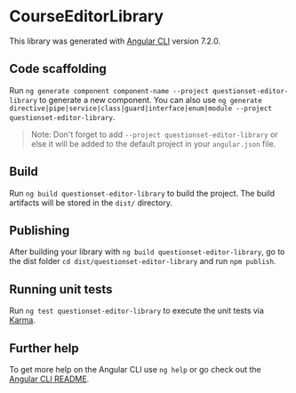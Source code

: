 # CourseEditorLibrary

This library was generated with [Angular CLI](https://github.com/angular/angular-cli) version 7.2.0.

## Code scaffolding

Run `ng generate component component-name --project questionset-editor-library` to generate a new component. You can also use `ng generate directive|pipe|service|class|guard|interface|enum|module --project questionset-editor-library`.
> Note: Don't forget to add `--project questionset-editor-library` or else it will be added to the default project in your `angular.json` file.

## Build

Run `ng build questionset-editor-library` to build the project. The build artifacts will be stored in the `dist/` directory.

## Publishing

After building your library with `ng build questionset-editor-library`, go to the dist folder `cd dist/questionset-editor-library` and run `npm publish`.

## Running unit tests

Run `ng test questionset-editor-library` to execute the unit tests via [Karma](https://karma-runner.github.io).

## Further help

To get more help on the Angular CLI use `ng help` or go check out the [Angular CLI README](https://github.com/angular/angular-cli/blob/master/README.md).
